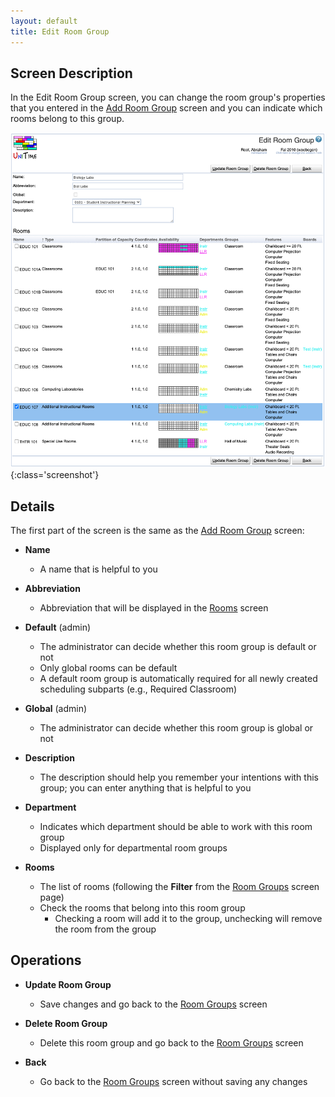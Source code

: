 ```yaml
---
layout: default
title: Edit Room Group
---
```



## Screen Description

In the Edit Room Group screen, you can change the room group's properties that you entered in the [Add Room Group](add-room-group) screen and you can indicate which rooms belong to this group.

![Edit Room Group](images/edit-room-group-1.png){:class='screenshot'}

## Details

The first part of the screen is the same as the [Add Room Group](add-room-group) screen:

* **Name**
	* A name that is helpful to you

* **Abbreviation**
	* Abbreviation that will be displayed in the [Rooms](rooms) screen

* **Default** (admin)
	* The administrator can decide whether this room group is default or not
	* Only global rooms can be default
	* A default room group is automatically required for all newly created scheduling subparts (e.g., Required Classroom)

* **Global** (admin)
	* The administrator can decide whether this room group is global or not

* **Description**
	* The description should help you remember your intentions with this group; you can enter anything that is helpful to you

* **Department**
	* Indicates which department should be able to work with this room group
	* Displayed only for departmental room groups

* **Rooms**
	* The list of rooms (following the **Filter** from the [Room Groups](room-groups) screen page)
	* Check the rooms that belong into this room group
		* Checking a room will add it to the group, unchecking will remove the room from the group

## Operations

* **Update Room Group**
	* Save changes and go back to the [Room Groups](room-groups) screen

* **Delete Room Group**
	* Delete this room group and go back to the [Room Groups](room-groups) screen

* **Back**
	* Go back to the [Room Groups](room-groups) screen without saving any changes

